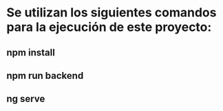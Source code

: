 # Se utilizan los siguientes comandos para la ejecución de este proyecto:
## npm install 
## npm run backend
## ng serve
